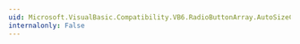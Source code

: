 ```yaml
---
uid: Microsoft.VisualBasic.Compatibility.VB6.RadioButtonArray.AutoSizeChanged
internalonly: False
---
```

